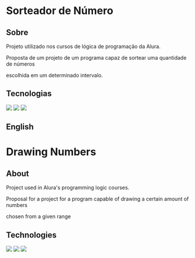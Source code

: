 <h1>Sorteador de Número</h1>

<h2>Sobre</h2>
<p>Projeto utilizado nos cursos de lógica de programação da Alura.<p>
<p>Proposta de um projeto de um programa capaz de sortear uma quantidade de números</p>
<p>escolhida em um determinado intervalo.</p>

## Tecnologias
<div>
    <img src="https://img.shields.io/badge/HTML-239120?style=for-the-badge&logo=html5&logoColor=white">
    <img src="https://img.shields.io/badge/CSS-239120?&style=for-the-badge&logo=css3&logoColor=white">
    <img src="https://img.shields.io/badge/JavaScript-F7DF1E?style=for-the-badge&logo=javascript&logoColor=black">
</div>

## English

<h1>Drawing Numbers</h1>

<h2>About</h2>
<p>Project used in Alura's programming logic courses.<p>
<p>Proposal for a project for a program capable of drawing a certain amount of numbers</p>
<p>chosen from a given range</p>

## Technologies
<div>
    <img src="https://img.shields.io/badge/HTML-239120?style=for-the-badge&logo=html5&logoColor=white">
    <img src="https://img.shields.io/badge/CSS-239120?&style=for-the-badge&logo=css3&logoColor=white">
    <img src="https://img.shields.io/badge/JavaScript-F7DF1E?style=for-the-badge&logo=javascript&logoColor=black">
</div>
